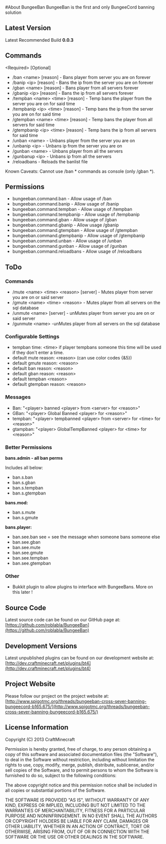 #About BungeeBan
BungeeBan is the first and only BungeeCord banning solution

## Latest Version
Latest Recommended Build **0.0.3**

## Commands
\<Required\> [Optional]

* /ban \<name\> [reason] - Bans player from server you are on forever
* /banip \<ip\> [reason] - Bans the ip from the server you are on forever
* /gban \<name\> [reason] - Bans player from all servers forever
* /gbanip \<ip\> [reason] - Bans the ip from all servers forever
* /tempban \<name\> \<time\> [reason] - Temp bans the player from the server you are on for said time
* /tempbanip \<ip\> \<time\> [reason] - Temp bans the ip from the server you are on for said time
* /gtempban \<name\> \<time\> [reason] - Temp bans the player from all servers for said time
* /gtempbanip \<ip\> \<time\> [reason] - Temp bans the ip from all servers for said time
* /unban \<name\> - Unbans player from the server you are on
* /unbanip \<ip\> - Unbans ip from the server you are on
* /gunban \<name\> - Unbans player from all the servers
* /gunbanup \<ip\> - Unbans ip from all the servers
* /reloadbans - Reloads the banlist file

Known Caveats:
Cannot use /ban * commands as console (only /gban *).

## Permissions
* bungeeban.command.ban - Allow usage of /ban
* bungeeban.command.banip - Allow usage of /banip
* bungeeban.command.tempban - Allow usage of /tempban
* bungeeban.command.tempbanip - Allow usage of /tempbanip
* bungeeban.command.gban - Allow usage of /gban
* bungeeban.command.gbanip - Allow usage /gbanip
* bungeeban.command.gtempban - Allow usage of /gtempban
* bungeeban.command.gtempbanip - Allow usage of /gtempbanip
* bungeeban.command.unban - Allow usage of /unban
* bungeeban.command.gunban - Allow usage of /gunban
* bungeeban.command.reloadbans - Allow usage of /reloadbans

## ToDo
### Commands
* /mute \<name\> \<time\> \<reason\> [server] - Mutes player from server you are on or said server
* /gmute \<name\> \<time\> \<reason\> - Mutes player from all servers on the sql database
* /unmute \<name\> [server] - unMutes player from server you are on or said server
* /gunmute \<name\> -unMutes player from all servers on the sql database

### Configurable Settings
* tempban time: \<time\> if player tempbans someone this time will be used if they don't enter a time.
* default mute reason: \<reason\> (can use color codes {&5})
* default gmute reason: \<reason\>
* default ban reason: \<reason\>
* default gban reason: \<reason\>
* default tempban \<reason\>
* default gtempban reason: \<reason\>

### Messages
* Ban: "\<player\> banned \<player\> from \<server\> for \<reason\>"
* GBan: "\<player\> Global Banned \<player\> for \<reason\>"
* tempban: "\<player\> tempbanned \<player\> from \<server\> for \<time\> for \<reason\>"
* gtampban: "\<player\> GlobalTempBanned \<player\> for \<time\> for \<reason>"

### Better Permissions
**bans.admin - all ban perms**

Includes all below:

* ban.s.ban
* ban.s.gban
* ban.s.tempban
* ban.s.gtempban

**bans.mod:**

* ban.s.mute
* ban.s.gmute

**bans.player:**

* ban.see.ban see = see the message when someone bans someone else
* ban.see.gban
* ban.see.mute
* ban.see.gmute
* ban.see.tempban
* ban.see.gtempban

### Other
* Bukkit plugin to allow plugins to interface with BungeeBans. More on this later !

## Source Code
Latest source code can be found on our GitHub page at: [https://github.com/roblabla/BungeeBan](https://github.com/roblabla/BungeeBan)

## Development Versions
Latest unpublished plugins can be found on our development website at: [http://dev.craftminecraft.net/plugins/bt4](http://dev.craftminecraft.net/plugins/bt4)

## Project Website
Please follow our project on the project website at: [http://www.spigotmc.org/threads/bungeeban-cross-sever-banning-bungeecord-b165.675/](http://www.spigotmc.org/threads/bungeeban-cross-sever-banning-bungeecord-b165.675/)

## License Information
Copyright (C) 2013 CraftMinecraft

Permission is hereby granted, free of charge, to any person obtaining a copy of this software and associated documentation files (the "Software"), to deal in the Software without restriction, including without limitation the rights to use, copy, modify, merge, publish, distribute, sublicense, and/or sell copies of the Software, and to permit persons to whom the Software is furnished to do so, subject to the following conditions:

The above copyright notice and this permission notice shall be included in all copies or substantial portions of the Software.

THE SOFTWARE IS PROVIDED "AS IS", WITHOUT WARRANTY OF ANY KIND, EXPRESS OR IMPLIED, INCLUDING BUT NOT LIMITED TO THE WARRANTIES OF MERCHANTABILITY, FITNESS FOR A PARTICULAR PURPOSE AND NONINFRINGEMENT. IN NO EVENT SHALL THE AUTHORS OR COPYRIGHT HOLDERS BE LIABLE FOR ANY CLAIM, DAMAGES OR OTHER LIABILITY, WHETHER IN AN ACTION OF CONTRACT, TORT OR OTHERWISE, ARISING FROM, OUT OF OR IN CONNECTION WITH THE SOFTWARE OR THE USE OR OTHER DEALINGS IN THE SOFTWARE.